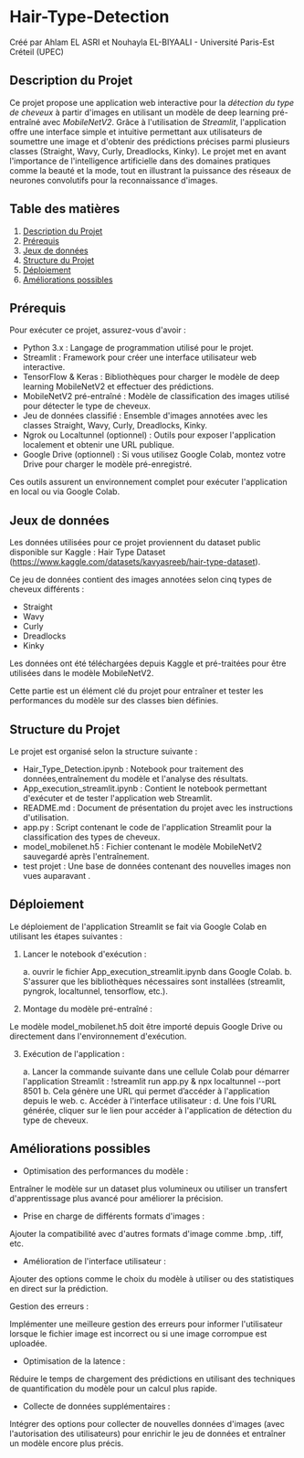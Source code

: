 # Hair-Type-Detection

Créé par Ahlam EL ASRI et Nouhayla EL-BIYAALI - Université Paris-Est Créteil (UPEC)


## Description du Projet

Ce projet propose une application web interactive pour la *détection du type de cheveux* à partir d'images en utilisant un modèle de deep learning pré-entraîné avec *MobileNetV2*. Grâce à l'utilisation de *Streamlit*, l'application offre une interface simple et intuitive permettant aux utilisateurs de soumettre une image et d'obtenir des prédictions précises parmi plusieurs classes (Straight, Wavy, Curly, Dreadlocks, Kinky). Le projet met en avant l'importance de l'intelligence artificielle dans des domaines pratiques comme la beauté et la mode, tout en illustrant la puissance des réseaux de neurones convolutifs pour la reconnaissance d'images.

## Table des matières

1. [Description du Projet](#description-du-projet)
2. [Prérequis](#prérequis)
3. [Jeux de données](#jeux-de-données)
4. [Structure du Projet](#structure-du-projet)
5. [Déploiement](#déploiement)
6. [Améliorations possibles](#améliorations-possibles)

## Prérequis

Pour exécuter ce projet, assurez-vous d'avoir :

- Python 3.x : Langage de programmation utilisé pour le projet.
- Streamlit : Framework pour créer une interface utilisateur web interactive.
- TensorFlow & Keras : Bibliothèques pour charger le modèle de deep learning MobileNetV2 et effectuer des prédictions.
- MobileNetV2 pré-entraîné : Modèle de classification des images utilisé pour détecter le type de cheveux.
- Jeu de données classifié : Ensemble d'images annotées avec les classes Straight, Wavy, Curly, Dreadlocks, Kinky.
- Ngrok ou Localtunnel (optionnel) : Outils pour exposer l'application localement et obtenir une URL publique.
- Google Drive (optionnel) : Si vous utilisez Google Colab, montez votre Drive pour charger le modèle pré-enregistré.
  
Ces outils assurent un environnement complet pour exécuter l'application en local ou via Google Colab.

## Jeux de données

Les données utilisées pour ce projet proviennent du dataset public disponible sur Kaggle : Hair Type Dataset (https://www.kaggle.com/datasets/kavyasreeb/hair-type-dataset).

Ce jeu de données contient des images annotées selon cinq types de cheveux différents :

- Straight
- Wavy
- Curly
- Dreadlocks
- Kinky
  
Les données ont été téléchargées depuis Kaggle et pré-traitées pour être utilisées dans le modèle MobileNetV2.

Cette partie est un élément clé du projet pour entraîner et tester les performances du modèle sur des classes bien définies.

##  Structure du Projet

Le projet est organisé selon la structure suivante :

- Hair_Type_Detection.ipynb : Notebook pour traitement des données,entraînement du modèle et l'analyse des résultats.
- App_execution_streamlit.ipynb : Contient le notebook permettant d'exécuter et de tester l'application web Streamlit.
- README.md : Document de présentation du projet avec les instructions d'utilisation.
- app.py : Script contenant le code de l'application Streamlit pour la classification des types de cheveux.
- model_mobilenet.h5 : Fichier contenant le modèle MobileNetV2 sauvegardé après l'entraînement.
- test projet : Une base de données contenant des nouvelles images non vues auparavant .

##  Déploiement

Le déploiement de l'application Streamlit se fait via Google Colab en utilisant les étapes suivantes :

1. Lancer le notebook d'exécution :
   
   a. ouvrir le fichier App_execution_streamlit.ipynb dans Google Colab.
   b. S'assurer que les bibliothèques nécessaires sont installées (streamlit, pyngrok, localtunnel, tensorflow, etc.).

3. Montage du modèle pré-entraîné :

Le modèle model_mobilenet.h5 doit être importé depuis Google Drive ou directement dans l'environnement d'exécution.

3. Exécution de l'application :
   
   a. Lancer la commande suivante dans une cellule Colab pour démarrer l'application Streamlit : !streamlit run app.py & npx localtunnel --port 8501
   b. Cela génère une URL qui permet d’accéder à l'application depuis le web.
   c. Accéder à l'interface utilisateur :
   d. Une fois l'URL générée, cliquer sur le lien pour accéder à l'application de détection du type de cheveux.


## Améliorations possibles

- Optimisation des performances du modèle :
  
Entraîner le modèle sur un dataset plus volumineux ou utiliser un transfert d'apprentissage plus avancé pour améliorer la précision.

- Prise en charge de différents formats d'images :
  
Ajouter la compatibilité avec d'autres formats d'image comme .bmp, .tiff, etc.

- Amélioration de l'interface utilisateur :
  
Ajouter des options comme le choix du modèle à utiliser ou des statistiques en direct sur la prédiction.

Gestion des erreurs :

Implémenter une meilleure gestion des erreurs pour informer l'utilisateur lorsque le fichier image est incorrect ou si une image corrompue est uploadée.

- Optimisation de la latence :
  
Réduire le temps de chargement des prédictions en utilisant des techniques de quantification du modèle pour un calcul plus rapide.

- Collecte de données supplémentaires :
  
Intégrer des options pour collecter de nouvelles données d'images (avec l'autorisation des utilisateurs) pour enrichir le jeu de données et entraîner un modèle encore plus précis.


